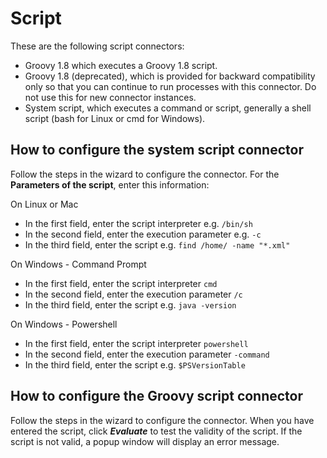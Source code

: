 # Script 

These are the following script connectors:

* Groovy 1.8 which executes a Groovy 1.8 script.
* Groovy 1.8 (deprecated), which is provided for backward compatibility only so that you can continue to run processes with this connector. Do not use this for new connector instances.
* System script, which executes a command or script, generally a shell script (bash for Linux or cmd for Windows).

## How to configure the system script connector

Follow the steps in the wizard to configure the connector. For the **Parameters of the script**, enter this information:

On Linux or Mac
* In the first field, enter the script interpreter e.g. `/bin/sh`
* In the second field, enter the execution parameter e.g. `-c`
* In the third field, enter the script e.g. `find /home/ -name "*.xml"`

On Windows - Command Prompt
* In the first field, enter the script interpreter `cmd`
* In the second field, enter the execution parameter `/c`
* In the third field, enter the script e.g. `java -version`

On Windows - Powershell
* In the first field, enter the script interpreter `powershell`
* In the second field, enter the execution parameter `-command`
* In the third field, enter the script e.g. `$PSVersionTable`



## How to configure the Groovy script connector

Follow the steps in the wizard to configure the connector. When you have entered the script, click _**Evaluate**_ to test the validity of the script. If the script is not valid, a popup window will display an error message.
